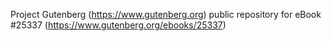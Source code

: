 Project Gutenberg (https://www.gutenberg.org) public repository for eBook #25337 (https://www.gutenberg.org/ebooks/25337)
